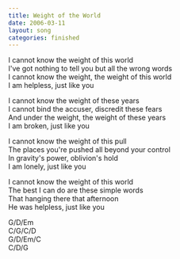 ```yaml
---
title: Weight of the World
date: 2006-03-11
layout: song
categories: finished
---
```

I cannot know the weight of this world  
I've got nothing to tell you but all the wrong words  
I cannot know the weight, the weight of this world  
I am helpless, just like you

I cannot know the weight of these years  
I cannot bind the accuser, discredit these fears  
And under the weight, the weight of these years  
I am broken, just like you

I cannot know the weight of this pull  
The places you're pushed all beyond your control  
In gravity's power, oblivion's hold  
I am lonely, just like you

I cannot know the weight of this world  
The best I can do are these simple words  
That hanging there that afternoon  
He was helpless, just like you

<div class="chords">
  G/D/Em<br/>
  C/G/C/D<br/>
  G/D/Em/C<br/>
  C/D/G
</div>
